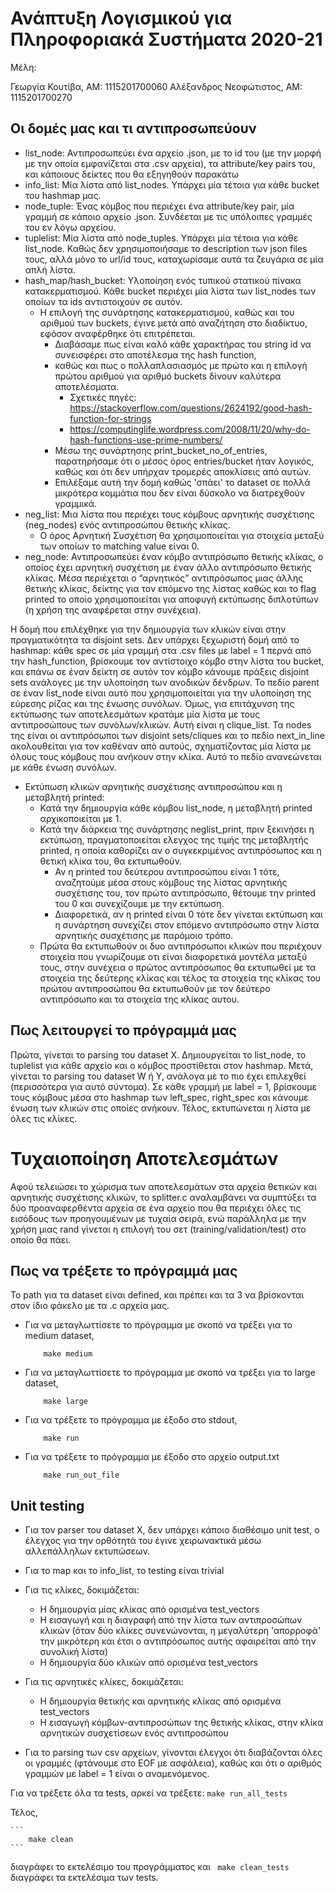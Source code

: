 # Ανάπτυξη Λογισμικού για Πληροφοριακά Συστήματα 2020-21

Μέλη:

Γεωργία Κουτίβα, ΑΜ: 1115201700060
Αλέξανδρος Νεοφώτιστος, ΑΜ: 1115201700270

## Οι δομές μας και τι αντιπροσωπεύουν

* list_node: Αντιπροσωπεύει ένα αρχείο .json, με το id του (με την μορφή με την οποία εμφανίζεται στα .csv αρχεία), τα attribute/key pairs του, και κάποιους δείκτες που θα εξηγηθούν παρακάτω
* info_list: Μία λίστα από list_nodes. Υπάρχει μία τέτοια για κάθε bucket του hashmap μας. 
* node_tuple: Ένας κόμβος που περιέχει ένα attribute/key pair, μία γραμμή σε κάποιο αρχείο .json. Συνδέεται με τις υπόλοιπες γραμμές του εν λόγω αρχείου.
* tuplelist: Μία λίστα από node_tuples. Υπάρχει μία τέτοια για κάθε list_node. Καθώς δεν χρησιμοποιήσαμε το description των json files τους, αλλά μόνο το url/id τους, καταχωρίσαμε αυτά τα ζευγάρια σε μία απλή λίστα.
* hash_map/hash_bucket: Υλοποίηση ενός τυπικού στατικού πίνακα κατακερματισμού. Κάθε bucket περιέχει μία λίστα των list_nodes των οποίων τα ids αντιστοιχούν σε αυτόν.
	* Η επιλογή της συνάρτησης κατακερματισμού, καθώς και του αριθμού των buckets, έγινε μετά από αναζήτηση στο διαδίκτυο, εφόσον αναφέρθηκε ότι επιτρέπεται.
		* Διαβάσαμε πως είναι καλό κάθε χαρακτήρας του string id να συνεισφέρει στο αποτέλεσμα της hash function, 
		* καθώς και πως ο πολλαπλασιασμός με πρώτο και η επιλογή πρώτου αριθμού για αριθμό buckets δίνουν καλύτερα αποτελέσματα.
			* Σχετικές πηγές: https://stackoverflow.com/questions/2624192/good-hash-function-for-strings
			* https://computinglife.wordpress.com/2008/11/20/why-do-hash-functions-use-prime-numbers/
		* Μέσω της συνάρτησης print_bucket_no_of_entries, παρατηρήσαμε ότι ο μέσος όρος entries/bucket ήταν λογικός, καθώς και ότι δεν υπήρχαν τρομερές αποκλίσεις από αυτών.
		* Επιλέξαμε αυτή την δομή καθώς 'σπάει' το dataset σε πολλά μικρότερα κομμάτια που δεν είναι δύσκολο να διατρεχθούν γραμμικά. 
* neg_list: Μια λίστα που περιέχει τους κόμβους αρνητικής συσχέτισης (neg_nodes) ενός αντιπροσώπου θετικής κλίκας.
	* Ο όρος Αρνητική Συσχέτιση θα χρησιμοποιείται για στοιχεία μεταξύ των οποίων το matching value είναι 0.
* neg_node: Αντιπροσωπεύει έναν κόμβο αντιπρόσωπο θετικής κλίκας, ο οποίος έχει αρνητική συσχέτιση με έναν άλλο αντιπρόσωπο θετικής κλίκας. Μέσα περιέχεται ο “αρνητικός” αντιπρόσωπος μιας άλλης θετικής κλίκας, δείκτης για τον επόμενο της λίστας καθώς και το flag printed το οποίο χρησιμοποιείται για αποφυγή εκτύπωσης διπλοτύπων (η χρήση της αναφέρεται στην συνέχεια).

Η δομή που επιλέχθηκε για την δημιουργία των κλικών είναι στην πραγματικότητα τα disjoint sets. Δεν υπάρχει ξεχωριστή δομή από το hashmap: κάθε spec σε μία γραμμή
στα .csv files με label = 1 περνά από την hash_function, βρίσκουμε τον αντίστοιχο κόμβο στην λίστα του bucket, και επάνω σε έναν δείκτη σε αυτόν τον κόμβο κάνουμε
πράξεις disjoint sets ανάλογες με την υλοποίηση των ανοδικών δένδρων. Το πεδίο parent σε έναν list_node είναι αυτό που χρησιμοποιείται για την υλοποίηση της εύρεσης ρίζας και της ένωσης συνόλων. 
Όμως, για επιτάχυνση της εκτύπωσης των αποτελεσμάτων κρατάμε μία λίστα με τους αντιπροσώπους των συνόλων/κλικών. Αυτή είναι η clique_list. Τα nodes της είναι
οι αντιπρόσωποι των disjoint sets/cliques και το πεδίο next_in_line ακολουθείται για τον καθέναν από αυτούς, σχηματίζοντας μία λίστα με όλους τους κόμβους που
ανήκουν στην κλίκα. Αυτό το πεδίο ανανεώνεται με κάθε ένωση συνόλων.

* Εκτύπωση κλικών αρνητικής συσχέτισης αντιπροσώπου και η μεταβλητή printed:
	* Κατά την δημιουργία κάθε κόμβου list_node, η μεταβλητή printed αρχικοποιείται με  1.
	* Κατά την διάρκεια της συνάρτησης neglist_print, πριν ξεκινήσει η εκτύπωση, πραγματοποιείται ελεγχος της τιμής της μεταβλητής printed, η οποία καθορίζει αν ο συγκεκριμένος αντιπρόσωπος και η θετική κλίκα του, θα εκτυπωθούν.
		* Αν η printed του δεύτερου αντιπροσώπου είναι 1 τότε, αναζητούμε μέσα στους κόμβους της λίστας αρνητικής συσχέτισης του, τον πρώτο αντιπρόσωπο, θέτουμε την printed του 0 και συνεχίζουμε με την εκτύπωση.
		* Διαφορετικά, αν η printed είναι 0 τότε δεν γίνεται εκτύπωση και η συνάρτηση συνεχίζει στον επόμενο αντιπρόσωπο στην λίστα αρνητικής συσχέτισης με παρόμοιο τρόπο.
	* Πρώτα θα εκτυπωθούν οι  δυο αντιπρόσωποι κλικών που περιέχουν στοιχεία που γνωρίζουμε οτι είναι διαφορετικά μοντέλα μεταξύ τους, στην συνέχεια ο πρώτος αντιπρόσωπος θα εκτυπωθεί με τα στοιχεία της δεύτερης κλίκας και τέλος τα στοιχεία της κλίκας του πρώτου αντιπροσώπου θα εκτυπωθούν με τον δεύτερο αντιπρόσωπο και τα στοιχεία της κλίκας αυτου.

## Πως λειτουργεί το πρόγραμμά μας

Πρώτα, γίνεται το parsing του dataset X. Δημιουργείται το list_node, το tuplelist για κάθε αρχείο και ο κόμβος προστίθεται στον hashmap. 
Μετά, γίνεται το parsing του dataset W ή Υ, ανάλογα με το πιο έχει επιλεχθεί (περισσότερα για αυτό σύντομα). Σε κάθε γραμμή με label = 1, βρίσκουμε τους κόμβους
μέσα στο hashmap των left_spec, right_spec και κάνουμε ένωση των κλικών στις οποίες ανήκουν. Τέλος, εκτυπώνεται η λίστα με όλες τις κλίκες.

# Τυχαιοποίηση Αποτελεσμάτων
Αφού τελειώσει το χώρισμα των αποτελεσμάτων στα αρχεία θετικών και αρνητικής συσχέτισης κλικών, το splitter.c αναλαμβάνει να συμπτύξει τα δύο προαναφερθέντα αρχεία σε ένα αρχείο που θα περιέχει όλες τις εισόδους των προηγουμένων με τυχαία σειρά, ενώ παράλληλα με την χρήση μιας rand γίνεται η επιλογή του σετ (training/validation/test) στο οποίο θα πάει.

## Πως να τρέξετε το πρόγραμμά μας

Το path για τα dataset είναι defined, και πρέπει και τα 3 να βρίσκονται στον ίδιο φάκελο με τα .c αρχεία μας.

* Για να μεταγλωττίσετε το πρόγραμμα με σκοπό να τρέξει για το medium dataset,
	``` 
		make medium
	```

* Για να μεταγλωττίσετε το πρόγραμμα με σκοπό να τρέξει για το large dataset,
	```
		make large
	```
* Για να τρέξετε το πρόγραμμα με έξοδο στο stdout,
	```
		make run
	```
* Για να τρέξετε το πρόγραμμα με έξοδο στο αρχείο output.txt
	```
		make run_out_file
	```
## Unit testing

* Για τον parser του dataset X, δεν υπάρχει κάποιο διαθέσιμο unit test, ο έλεγχος για την ορθότητά του έγινε χειρωνακτικά μέσω αλλεπάλληλων εκτυπώσεων.

* Για το map και το info_list, το testing είναι trivial

* Για τις κλίκες, δοκιμάζεται:
	* Η δημιουργία μίας κλίκας από ορισμένα test_vectors
	* Η εισαγωγή και η διαγραφή από την λίστα των αντιπροσώπων κλικών (όταν δύο κλίκες συνενώνονται, η μεγαλύτερη 'απορροφά' την μικρότερη και έτσι ο αντιπρόσωπος αυτής αφαιρείται από την συνολική λίστα)
	* Η δημιουργία δύο κλικών από ορισμένα test_vectors 

* Για τις αρνητικές κλίκες, δοκιμάζεται:
	* Η δημιουργία θετικής και αρνητικής κλίκας από ορισμένα test_vectors
	* Η εισαγωγή κόμβων-αντιπροσώπων της θετικής κλίκας, στην κλίκα αρνητικών συσχετίσεων ενός αντιπροσώπου

* Για το parsing των csv αρχείων, γίνονται έλεγχοι ότι διαβάζονται όλες οι γραμμές (φτάνουμε στο EOF με ασφάλεια), καθώς και ότι ο αριθμός γραμμών με label = 1 είναι ο αναμενόμενος.

Για να τρέξετε όλα τα tests, αρκεί να τρέξετε: 
	```
		make run_all_tests
	```
	
Τέλος,

	```
		make clean
	```
διαγράφει το εκτελέσιμο του προγράμματος και
	``` 
		make clean_tests
	```
διαγράφει τα εκτελέσιμα των tests.

 



